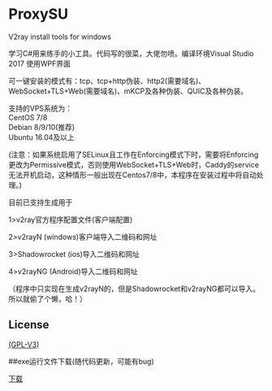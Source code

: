 # ProxySU
V2ray install tools for windows

学习C#用来练手的小工具。代码写的很菜，大佬勿喷。编译环境Visual Studio 2017  使用WPF界面

可一键安装的模式有：tcp、tcp+http伪装、http2(需要域名)、WebSocket+TLS+Web(需要域名)、mKCP及各种伪装、QUIC及各种伪装。

支持的VPS系统为：  
CentOS 7/8   
Debian 8/9/10(推荐)  
Ubuntu 16.04及以上

(注意：如果系统启用了SELinux且工作在Enforcing模式下时，需要将Enforcing更改为Permissive模式，否则使用WebSocket+TLS+Web时，Caddy的service无法开机启动，这种情形一般出现在Centos7/8中，本程序在安装过程中将自动处理。)

目前已支持生成用于

1>v2ray官方程序配置文件(客户端配置)

2>v2rayN (windows)客户端导入二维码和网址

3>Shadowrocket (ios)导入二维码和网址

4>v2rayNG (Android)导入二维码和网址

（程序中只实现在生成v2rayN的，但是Shadowrocket和v2rayNG都可以导入。所以就偷了个懒，哈！）

## License

[(GPL-V3)](https://raw.githubusercontent.com/proxysu/windows/master/LICENSE)

##exe运行文件下载(随代码更新，可能有bug)

[下载](https://github.com/proxysu/windows/raw/master/ProxySU/bin/Release/Release.zip)
